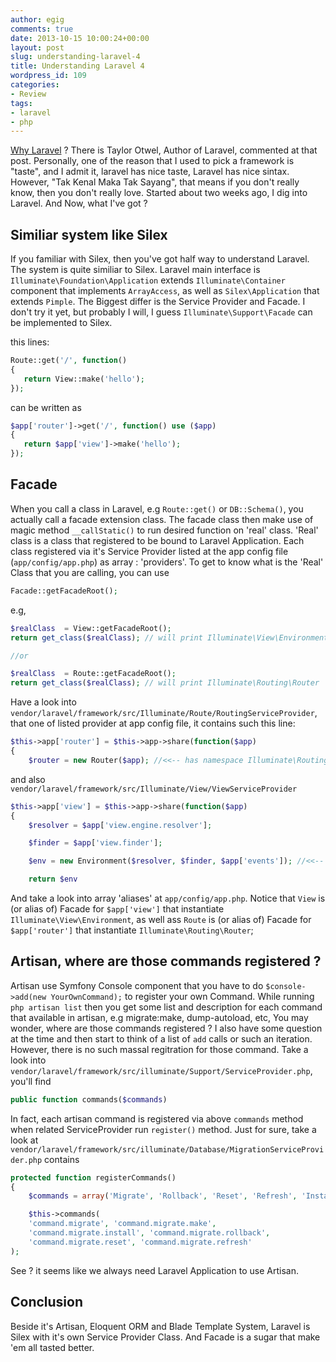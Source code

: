 ```yaml
---
author: egig
comments: true
date: 2013-10-15 10:00:24+00:00
layout: post
slug: understanding-laravel-4
title: Understanding Laravel 4
wordpress_id: 109
categories:
- Review
tags:
- laravel
- php
---
```


[Why Laravel](https://www.reddit.com/r/PHP/comments/1eld2t/why_would_anyone_choose_laravel_over_symfony_or) ? There is Taylor Otwel, Author of Laravel, commented at that post. Personally, one of the reason that I used to pick a framework is "taste", and I admit it, laravel has nice taste, Laravel has nice sintax. However, "Tak Kenal Maka Tak Sayang", that means if you don't really know, then you don't really love. Started about two weeks ago, I dig into Laravel. And Now, what I've got ?<!-- more -->



## Similiar system like Silex



If you familiar with Silex, then you've got half way to understand Laravel. The system is quite similiar to Silex. Laravel main interface is `Illuminate\Foundation\Application` extends `Illuminate\Container` component that implements `ArrayAccess`, as well as `Silex\Application` that extends `Pimple`. The Biggest differ is the Service Provider and Facade. I don't try it yet, but probably I will, I guess `Illuminate\Support\Facade` can be implemented to Silex.

this lines:


    
```php 
Route::get('/', function()
{
   return View::make('hello');
});
```


can be written as


    
```php    
$app['router']->get('/', function() use ($app)
{
   return $app['view']->make('hello');
});
```
    

## Facade


When you call a class in Laravel, e.g `Route::get()` or `DB::Schema()`, you actually call a facade extension class. The facade class then make use of magic method `__callStatic()` to run desired function on 'real' class. 'Real' class is a class that registered to be bound to Laravel Application. Each class registered via it's Service Provider listed at the app config file (`app/config/app.php`) as array : 'providers'. To get to know what is the 'Real' Class that you are calling, you can use


    
```php    
Facade::getFacadeRoot();
```
    



e.g,


    
```php
$realClass  = View::getFacadeRoot();
return get_class($realClass); // will print Illuminate\View\Environment

//or

$realClass  = Route::getFacadeRoot();
return get_class($realClass); // will print Illuminate\Routing\Router
```



Have a look into `vendor/laravel/framework/src/Illuminate/Route/RoutingServiceProvider`, that one of listed provider at app config file, it contains such this line:


    
```php
$this->app['router'] = $this->app->share(function($app)
{
    $router = new Router($app); //<<-- has namespace Illuminate\Routing 
```   



and also `vendor/laravel/framework/src/Illuminate/View/ViewServiceProvider`


    
```php
$this->app['view'] = $this->app->share(function($app)
{
    $resolver = $app['view.engine.resolver'];

    $finder = $app['view.finder'];

    $env = new Environment($resolver, $finder, $app['events']); //<<-- has namespace Illuminate/View

    return $env
```
    



And take a look into array 'aliases' at `app/config/app.php`. Notice that `View` is (or alias of) Facade for `$app['view']` that instantiate `Illuminate\View\Environment`, as well ass `Route` is (or alias of) Facade for `$app['router']` that instantiate `Illuminate\Routing\Router`;



## Artisan, where are those commands registered ?



Artisan use Symfony Console component that you have to do `$console->add(new YourOwnCommand);` to register your own Command. While running `php artisan list` then you get some list and description for each command that available in artisan, e.g migrate:make, dump-autoload, etc, You may wonder, where are those commands registered ? I also have some question at the time and then start to think of a list of `add` calls or such an iteration. However, there is no such massal regitration for those command. Take a look into `vendor/laravel/framework/src/illuminate/Support/ServiceProvider.php`, you'll find


    
```php    
public function commands($commands)
```



In fact, each artisan command is registered via above `commands` method when related ServiceProvider run `register()` method. Just for sure, take a look at `vendor/laravel/framework/src/illuminate/Database/MigrationServiceProvider.php` contains


    
```php
protected function registerCommands()
{
    $commands = array('Migrate', 'Rollback', 'Reset', 'Refresh', 'Install', 'Make');

    $this->commands(
    'command.migrate', 'command.migrate.make',
    'command.migrate.install', 'command.migrate.rollback',
    'command.migrate.reset', 'command.migrate.refresh'
);
```
    



See ? it seems like we always need Laravel Application to use Artisan.




## Conclusion



Beside it's Artisan, Eloquent ORM and Blade Template System, Laravel is Silex with it's own Service Provider Class. And Facade is a sugar that make 'em all tasted better.
